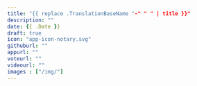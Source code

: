 ```yaml
---
title: "{{ replace .TranslationBaseName "-" " " | title }}"
description: ""
date: {{ .Date }}
draft: true
icon: "app-icon-notary.svg"
githuburl: ""
appurl: ""
voteurl: ""
videourl: ""
images : ["/img/"]
---
```

